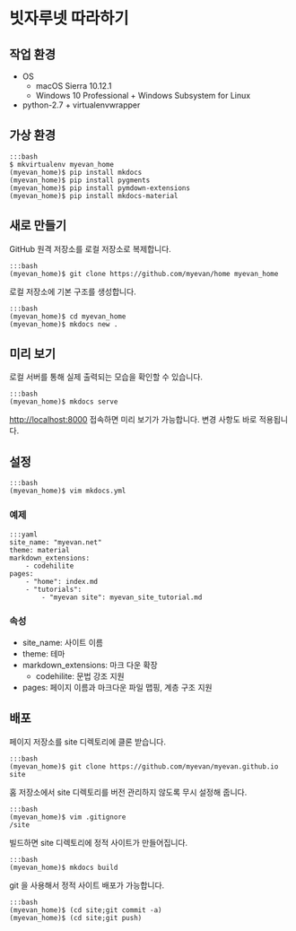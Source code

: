 # 빗자루넷 따라하기

## 작업 환경

* OS
    * macOS Sierra 10.12.1 
    * Windows 10 Professional + Windows Subsystem for Linux
* python-2.7 + virtualenvwrapper

## 가상 환경

    :::bash
    $ mkvirtualenv myevan_home
    (myevan_home)$ pip install mkdocs
    (myevan_home)$ pip install pygments
    (myevan_home)$ pip install pymdown-extensions
    (myevan_home)$ pip install mkdocs-material

## 새로 만들기

GitHub 원격 저장소를 로컬 저장소로 복제합니다.

    :::bash
    (myevan_home)$ git clone https://github.com/myevan/home myevan_home

로컬 저장소에 기본 구조를 생성합니다.

    :::bash
    (myevan_home)$ cd myevan_home
    (myevan_home)$ mkdocs new .

## 미리 보기

로컬 서버를 통해 실제 출력되는 모습을 확인할 수 있습니다.

    :::bash
    (myevan_home)$ mkdocs serve

<http://localhost:8000> 접속하면 미리 보기가 가능합니다. 변경 사항도 바로 적용됩니다. 

## 설정

    :::bash
    (myevan_home)$ vim mkdocs.yml

### 예제

    :::yaml
    site_name: "myevan.net"
    theme: material
    markdown_extensions:
        - codehilite
    pages:
        - "home": index.md
        - "tutorials": 
            - "myevan site": myevan_site_tutorial.md

### 속성

* site_name: 사이트 이름 
* theme: 테마
* markdown_extensions: 마크 다운 확장 
    * codehilite: 문법 강조 지원
* pages: 페이지 이름과 마크다운 파일 맵핑, 계층 구조 지원


## 배포

페이지 저장소를 site 디렉토리에 클론 받습니다.

    :::bash
    (myevan_home)$ git clone https://github.com/myevan/myevan.github.io site

홈 저장소에서 site 디렉토리를 버전 관리하지 않도록 무시 설정해 줍니다.

    :::bash
    (myevan_home)$ vim .gitignore
    /site

빌드하면 site 디렉토리에 정적 사이트가 만들어집니다.

    :::bash
    (myevan_home)$ mkdocs build

git 을 사용해서 정적 사이트 배포가 가능합니다.

    :::bash
    (myevan_home)$ (cd site;git commit -a)
    (myevan_home)$ (cd site;git push)
